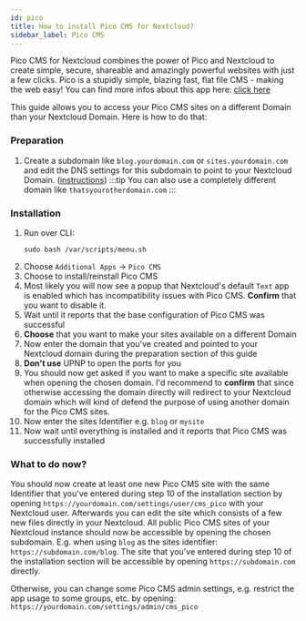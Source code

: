 ```yaml
---
id: pico
title: How to install Pico CMS for Nextcloud?
sidebar_label: Pico CMS
---
```


Pico CMS for Nextcloud combines the power of Pico and Nextcloud to create simple, secure, shareable and amazingly powerful websites with just a few clicks. Pico is a stupidly simple, blazing fast, flat file CMS - making the web easy! You can find more infos about this app here: [click here](https://github.com/nextcloud/cms_pico#about)

This guide allows you to access your Pico CMS sites on a different Domain than your Nextcloud Domain. Here is how to do that:

### Preparation
1. Create a subdomain like `blog.yourdomain.com` or `sites.yourdomain.com` and edit the DNS settings for this subdomain to point to your Nextcloud Domain. ([instructions](./subdomain-cname))
    :::tip
    You can also use a completely different domain like `thatsyourotherdomain.com`
    :::

### Installation
1. Run over CLI:
    ```shell
    sudo bash /var/scripts/menu.sh
    ```
1. Choose `Additional Apps` -> `Pico CMS`
1. Choose to install/reinstall Pico CMS
1. Most likely you will now see a popup that Nextcloud's default `Text` app is enabled which has incompatibility issues with Pico CMS. **Confirm** that you want to disable it.
1. Wait until it reports that the base configuration of Pico CMS was successful
1. **Choose** that you want to make your sites available on a different Domain
1. Now enter the domain that you've created and pointed to your Nextcloud domain during the preparation section of this guide
1. **Don't use** UPNP to open the ports for you
1. You should now get asked if you want to make a specific site available when opening the chosen domain. I'd recommend to **confirm** that since otherwise accessing the domain directly will redirect to your Nextcloud domain which will kind of defend the purpose of using another domain for the Pico CMS sites. 
1. Now enter the sites Identifier e.g. `blog` or `mysite`
1. Now wait until everything is installed and it reports that Pico CMS was successfully installed


### What to do now?
You should now create at least one new Pico CMS site with the same Identifier that you've entered during step 10 of the installation section by opening `https://yourdomain.com/settings/user/cms_pico` with your Nextcloud user. Afterwards you can edit the site which consists of a few new files directly in your Nextcloud. All public Pico CMS sites of your Nextcloud instance should now be accessible by opening the chosen subdomain. E.g. when using `blog` as the sites identifier: `https://subdomain.com/blog`. The site that you've entered during step 10 of the installation section will be accessible by opening `https://subdomain.com` directly.

Otherwise, you can change some Pico CMS admin settings, e.g. restrict the app usage to some groups, etc. by opening: `https://yourdomain.com/settings/admin/cms_pico`

